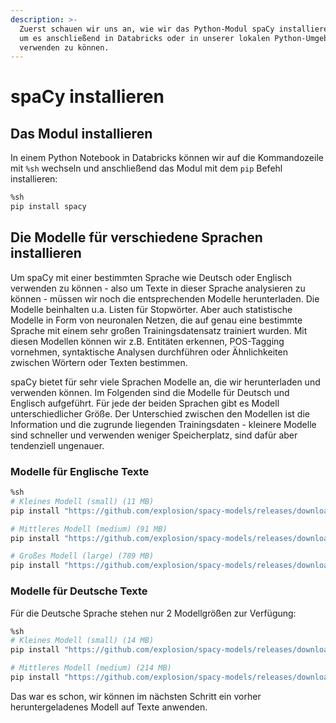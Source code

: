 ```yaml
---
description: >-
  Zuerst schauen wir uns an, wie wir das Python-Modul spaCy installieren können,
  um es anschließend in Databricks oder in unserer lokalen Python-Umgebung
  verwenden zu können.
---
```


# spaCy installieren

## Das Modul installieren

In einem Python Notebook in Databricks können wir auf die Kommandozeile mit `%sh` wechseln und anschließend das Modul mit dem `pip` Befehl installieren:

```bash
%sh
pip install spacy
```

## Die Modelle für verschiedene Sprachen installieren

Um spaCy mit einer bestimmten Sprache wie Deutsch oder Englisch verwenden zu können - also um Texte in dieser Sprache analysieren zu können - müssen wir noch die entsprechenden Modelle herunterladen. Die Modelle beinhalten u.a. Listen für Stopwörter. Aber auch statistische Modelle in Form von neuronalen Netzen, die auf genau eine bestimmte Sprache mit einem sehr großen Trainingsdatensatz trainiert wurden. Mit diesen Modellen können wir z.B. Entitäten erkennen, POS-Tagging vornehmen, syntaktische Analysen durchführen oder Ähnlichkeiten zwischen Wörtern oder Texten bestimmen.

spaCy bietet für sehr viele Sprachen Modelle an, die wir herunterladen und verwenden können. Im Folgenden sind die Modelle für Deutsch und Englisch aufgeführt. Für jede der beiden Sprachen gibt es Modell unterschiedlicher Größe. Der Unterschied zwischen den Modellen ist die Information und die zugrunde liegenden Trainingsdaten - kleinere Modelle sind schneller und verwenden weniger Speicherplatz, sind dafür aber tendenziell ungenauer.

### Modelle für Englische Texte

```bash
%sh
# Kleines Modell (small) (11 MB)
pip install "https://github.com/explosion/spacy-models/releases/download/en_core_web_sm-2.2.0/en_core_web_sm-2.2.0.tar.gz"

# Mittleres Modell (medium) (91 MB)
pip install "https://github.com/explosion/spacy-models/releases/download/en_core_web_md-2.2.5/en_core_web_md-2.2.5.tar.gz"

# Großes Modell (large) (789 MB)
pip install "https://github.com/explosion/spacy-models/releases/download/en_core_web_lg-2.2.5/en_core_web_lg-2.2.5.tar.gz"
```

### Modelle für Deutsche Texte

Für die Deutsche Sprache stehen nur 2 Modellgrößen zur Verfügung:

```bash
%sh
# Kleines Modell (small) (14 MB)
pip install "https://github.com/explosion/spacy-models/releases/download/de_core_news_sm-2.2.5/de_core_news_sm-2.2.5.tar.gz"

# Mittleres Modell (medium) (214 MB)
pip install "https://github.com/explosion/spacy-models/releases/download/de_core_news_md-2.2.5/de_core_news_md-2.2.5.tar.gz"
```

Das war es schon, wir können im nächsten Schritt ein vorher heruntergeladenes Modell auf Texte anwenden.

